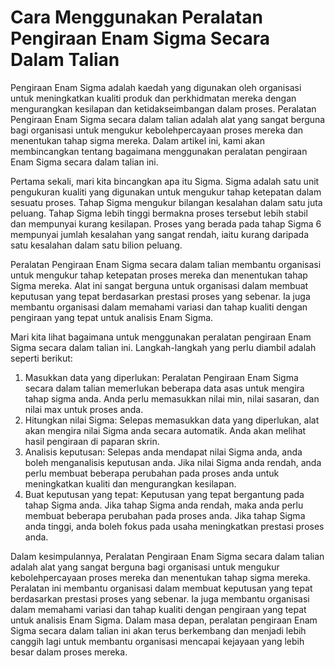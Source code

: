 Cara Menggunakan Peralatan Pengiraan Enam Sigma Secara Dalam Talian
===================================================================

Pengiraan Enam Sigma adalah kaedah yang digunakan oleh organisasi untuk meningkatkan kualiti produk dan perkhidmatan mereka dengan mengurangkan kesilapan dan ketidakseimbangan dalam proses. Peralatan Pengiraan Enam Sigma secara dalam talian adalah alat yang sangat berguna bagi organisasi untuk mengukur kebolehpercayaan proses mereka dan menentukan tahap sigma mereka. Dalam artikel ini, kami akan membincangkan tentang bagaimana menggunakan peralatan pengiraan Enam Sigma secara dalam talian ini.

Pertama sekali, mari kita bincangkan apa itu Sigma. Sigma adalah satu unit pengukuran kualiti yang digunakan untuk mengukur tahap ketepatan dalam sesuatu proses. Tahap Sigma mengukur bilangan kesalahan dalam satu juta peluang. Tahap Sigma lebih tinggi bermakna proses tersebut lebih stabil dan mempunyai kurang kesilapan. Proses yang berada pada tahap Sigma 6 mempunyai jumlah kesalahan yang sangat rendah, iaitu kurang daripada satu kesalahan dalam satu bilion peluang.

Peralatan Pengiraan Enam Sigma secara dalam talian membantu organisasi untuk mengukur tahap ketepatan proses mereka dan menentukan tahap Sigma mereka. Alat ini sangat berguna untuk organisasi dalam membuat keputusan yang tepat berdasarkan prestasi proses yang sebenar. Ia juga membantu organisasi dalam memahami variasi dan tahap kualiti dengan pengiraan yang tepat untuk analisis Enam Sigma.

Mari kita lihat bagaimana untuk menggunakan peralatan pengiraan Enam Sigma secara dalam talian ini. Langkah-langkah yang perlu diambil adalah seperti berikut:

1. Masukkan data yang diperlukan: Peralatan Pengiraan Enam Sigma secara dalam talian memerlukan beberapa data asas untuk mengira tahap sigma anda. Anda perlu memasukkan nilai min, nilai sasaran, dan nilai max untuk proses anda.
2. Hitungkan nilai Sigma: Selepas memasukkan data yang diperlukan, alat akan mengira nilai Sigma anda secara automatik. Anda akan melihat hasil pengiraan di paparan skrin.
3. Analisis keputusan: Selepas anda mendapat nilai Sigma anda, anda boleh menganalisis keputusan anda. Jika nilai Sigma anda rendah, anda perlu membuat beberapa perubahan pada proses anda untuk meningkatkan kualiti dan mengurangkan kesilapan.
4. Buat keputusan yang tepat: Keputusan yang tepat bergantung pada tahap Sigma anda. Jika tahap Sigma anda rendah, maka anda perlu membuat beberapa perubahan pada proses anda. Jika tahap Sigma anda tinggi, anda boleh fokus pada usaha meningkatkan prestasi proses anda.

Dalam kesimpulannya, Peralatan Pengiraan Enam Sigma secara dalam talian adalah alat yang sangat berguna bagi organisasi untuk mengukur kebolehpercayaan proses mereka dan menentukan tahap sigma mereka. Peralatan ini membantu organisasi dalam membuat keputusan yang tepat berdasarkan prestasi proses yang sebenar. Ia juga membantu organisasi dalam memahami variasi dan tahap kualiti dengan pengiraan yang tepat untuk analisis Enam Sigma. Dalam masa depan, peralatan pengiraan Enam Sigma secara dalam talian ini akan terus berkembang dan menjadi lebih canggih lagi untuk membantu organisasi mencapai kejayaan yang lebih besar dalam proses mereka.